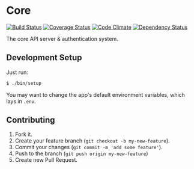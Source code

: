 Core
======

[![Build Status](https://img.shields.io/travis/colorgy/Core/master.svg?style=flat)](https://travis-ci.org/colorgy/Core)
[![Coverage Status](https://img.shields.io/coveralls/colorgy/Core/master.svg?style=flat)](https://coveralls.io/r/colorgy/Core?branch=master)
[![Code Climate](https://img.shields.io/codeclimate/github/colorgy/Core.svg?style=flat)](https://codeclimate.com/github/colorgy/Core)
[![Dependency Status](https://img.shields.io/gemnasium/colorgy/Core.svg?style=flat)](https://gemnasium.com/colorgy/Core)

The core API server & authentication system.

## Development Setup

Just run:

```bash
$ ./bin/setup
```

You may want to change the app's default environment variables, which lays in `.env`.


## Contributing

1. Fork it.
2. Create your feature branch (`git checkout -b my-new-feature`).
3. Commit your changes (`git commit -m 'add some feature'`).
4. Push to the branch (`git push origin my-new-feature`)
5. Create new Pull Request.
